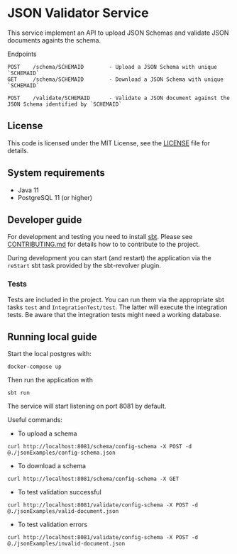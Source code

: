 # JSON Validator Service #

This service implement an API to upload JSON Schemas and validate JSON documents againts the schema.

Endpoints

``` 
POST    /schema/SCHEMAID        - Upload a JSON Schema with unique `SCHEMAID`
GET     /schema/SCHEMAID        - Download a JSON Schema with unique `SCHEMAID`

POST    /validate/SCHEMAID      - Validate a JSON document against the JSON Schema identified by `SCHEMAID`
``` 

## License ##

This code is licensed under the MIT License, see the
[LICENSE](LICENSE) file for details.

## System requirements ##

- Java 11
- PostgreSQL 11 (or higher)

## Developer guide ##

For development and testing you need to install [sbt](http://www.scala-sbt.org/).
Please see [CONTRIBUTING.md](CONTRIBUTING.md) for details how to to contribute
to the project.

During development you can start (and restart) the application via the `reStart`
sbt task provided by the sbt-revolver plugin.

### Tests ###

Tests are included in the project. You can run them via the appropriate sbt tasks
`test` and `IntegrationTest/test`. The latter will execute the integration tests.
Be aware that the integration tests might need a working database.

## Running local guide ##

Start the local postgres with:
```
docker-compose up
```

Then run the application with
```
sbt run
```

The service will start listening on port 8081 by default.

Useful commands:

* To upload a schema
```
curl http://localhost:8081/schema/config-schema -X POST -d @./jsonExamples/config-schema.json
```

* To download a schema
```
curl http://localhost:8081/schema/config-schema -X GET
```

* To test validation successful
```
curl http://localhost:8081/validate/config-schema -X POST -d @./jsonExamples/valid-document.json
```


* To test validation errors
```
curl http://localhost:8081/validate/config-schema -X POST -d @./jsonExamples/invalid-document.json
```





